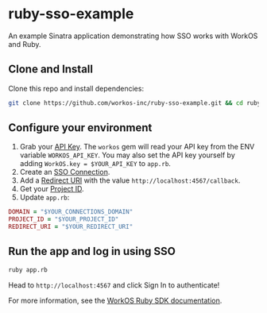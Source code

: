 # ruby-sso-example

An example Sinatra application demonstrating how SSO works with WorkOS and Ruby.

## Clone and Install

Clone this repo and install dependencies:

```sh
git clone https://github.com/workos-inc/ruby-sso-example.git && cd ruby-sso-example && bundle install
```

## Configure your environment

1. Grab your [API Key](https://dashboard.workos.com/api-keys). The `workos` gem will read your API key from the ENV variable `WORKOS_API_KEY`. You may also set the API key yourself by adding `WorkOS.key = $YOUR_API_KEY` to `app.rb`.
2. Create an [SSO Connection](https://dashboard.workos.com/sso/connections).
3. Add a [Redirect URI](https://dashboard.workos.com/sso/configuration) with the value `http://localhost:4567/callback`.
4. Get your [Project ID](https://dashboard.workos.com/sso/configuration).
5. Update `app.rb`:

```ruby
DOMAIN = "$YOUR_CONNECTIONS_DOMAIN"
PROJECT_ID = "$YOUR_PROJECT_ID"
REDIRECT_URI = "$YOUR_REDIRECT_URI"
```

## Run the app and log in using SSO

```sh
ruby app.rb
```

Head to `http://localhost:4567` and click Sign In to authenticate!

For more information, see the [WorkOS Ruby SDK documentation](https://docs.workos.com/sdk/ruby).
